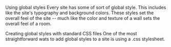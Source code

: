 Using global styles
Every site has some of sort of global style. This includes like the site's typography and background colors.
These styles set the overall feel of the site -- much like the color and texture of a wall sets the overall feel of a room.

Creating global styles with standard CSS files
One of the most straightforward wats to add global styles to a site is using a .css stylesheet.

